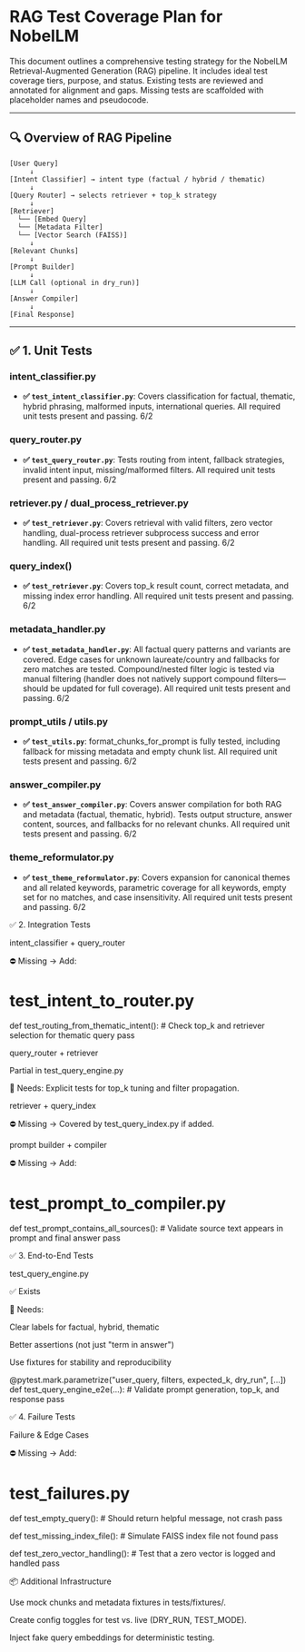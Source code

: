 # RAG Test Coverage Plan for NobelLM

This document outlines a comprehensive testing strategy for the NobelLM Retrieval-Augmented Generation (RAG) pipeline. It includes ideal test coverage tiers, purpose, and status. Existing tests are reviewed and annotated for alignment and gaps. Missing tests are scaffolded with placeholder names and pseudocode.

---

## 🔍 Overview of RAG Pipeline

```
[User Query]
     ↓
[Intent Classifier] → intent type (factual / hybrid / thematic)
     ↓
[Query Router] → selects retriever + top_k strategy
     ↓
[Retriever]
  └── [Embed Query]
  └── [Metadata Filter]
  └── [Vector Search (FAISS)]
     ↓
[Relevant Chunks]
     ↓
[Prompt Builder]
     ↓
[LLM Call (optional in dry_run)]
     ↓
[Answer Compiler]
     ↓
[Final Response]
```

---

## ✅ 1. Unit Tests

### intent\_classifier.py

* **✅ `test_intent_classifier.py`**: Covers classification for factual, thematic, hybrid phrasing, malformed inputs, international queries. All required unit tests present and passing. 6/2

### query\_router.py

* **✅ `test_query_router.py`**: Tests routing from intent, fallback strategies, invalid intent input, missing/malformed filters. All required unit tests present and passing. 6/2

### retriever.py / dual\_process\_retriever.py

* **✅ `test_retriever.py`**: Covers retrieval with valid filters, zero vector handling, dual-process retriever subprocess success and error handling. All required unit tests present and passing. 6/2

### query\_index()

* **✅ `test_retriever.py`**: Covers top_k result count, correct metadata, and missing index error handling. All required unit tests present and passing. 6/2

### metadata\_handler.py

* **✅ `test_metadata_handler.py`**: All factual query patterns and variants are covered. Edge cases for unknown laureate/country and fallbacks for zero matches are tested. Compound/nested filter logic is tested via manual filtering (handler does not natively support compound filters—should be updated for full coverage). All required unit tests present and passing. 6/2 


### prompt_utils / utils.py

* **✅ `test_utils.py`**: format_chunks_for_prompt is fully tested, including fallback for missing metadata and empty chunk list. All required unit tests present and passing. 6/2

### answer_compiler.py

* **✅ `test_answer_compiler.py`**: Covers answer compilation for both RAG and metadata (factual, thematic, hybrid). Tests output structure, answer content, sources, and fallbacks for no relevant chunks. All required unit tests present and passing. 6/2

### theme_reformulator.py

* **✅ `test_theme_reformulator.py`**: Covers expansion for canonical themes and all related keywords, parametric coverage for all keywords, empty set for no matches, and case insensitivity. All required unit tests present and passing. 6/2

✅ 2. Integration Tests

intent_classifier + query_router

⛔ Missing → Add:

# test_intent_to_router.py

def test_routing_from_thematic_intent():
    # Check top_k and retriever selection for thematic query
    pass

query_router + retriever

Partial in test_query_engine.py

🔧 Needs: Explicit tests for top_k tuning and filter propagation.

retriever + query_index

⛔ Missing → Covered by test_query_index.py if added.

prompt builder + compiler

⛔ Missing → Add:

# test_prompt_to_compiler.py

def test_prompt_contains_all_sources():
    # Validate source text appears in prompt and final answer
    pass

✅ 3. End-to-End Tests

test_query_engine.py

✅ Exists

🔧 Needs:

Clear labels for factual, hybrid, thematic

Better assertions (not just "term in answer")

Use fixtures for stability and reproducibility

@pytest.mark.parametrize("user_query, filters, expected_k, dry_run", [...])
def test_query_engine_e2e(...):
    # Validate prompt generation, top_k, and response
    pass

✅ 4. Failure Tests

Failure & Edge Cases

⛔ Missing → Add:

# test_failures.py

def test_empty_query():
    # Should return helpful message, not crash
    pass

def test_missing_index_file():
    # Simulate FAISS index file not found
    pass

def test_zero_vector_handling():
    # Test that a zero vector is logged and handled
    pass

📦 Additional Infrastructure

Use mock chunks and metadata fixtures in tests/fixtures/.

Create config toggles for test vs. live (DRY_RUN, TEST_MODE).

Inject fake query embeddings for deterministic testing.
